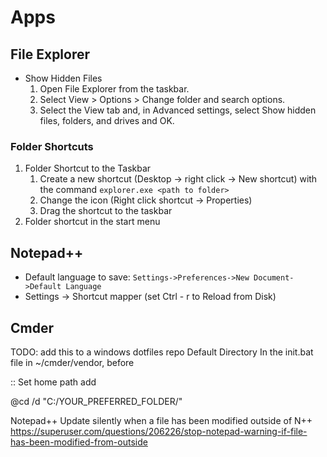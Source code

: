 # Apps

## File Explorer
* Show Hidden Files
   1. Open File Explorer from the taskbar. 
   2. Select View > Options > Change folder and search options.
   3. Select the View tab and, in Advanced settings, select Show hidden files, folders, and drives and OK.
### Folder Shortcuts
1. Folder Shortcut to the Taskbar
    1. Create a new shortcut (Desktop -> right click -> New shortcut) with the command `explorer.exe <path to folder>`
    2. Change the icon (Right click shortcut -> Properties)
    3. Drag the shortcut to the taskbar
2. Folder shortcut in the start menu

## Notepad++
* Default language to save: `Settings->Preferences->New Document->Default Language`
* Settings -> Shortcut mapper (set Ctrl - r to Reload from Disk)

## Cmder
TODO: add this to a windows dotfiles repo
Default Directory
In the init.bat file in ~/cmder/vendor, before

:: Set home path
add

@cd /d "C:/YOUR_PREFERRED_FOLDER/"

Notepad++
Update silently when a file has been modified outside of N++
https://superuser.com/questions/206226/stop-notepad-warning-if-file-has-been-modified-from-outside
